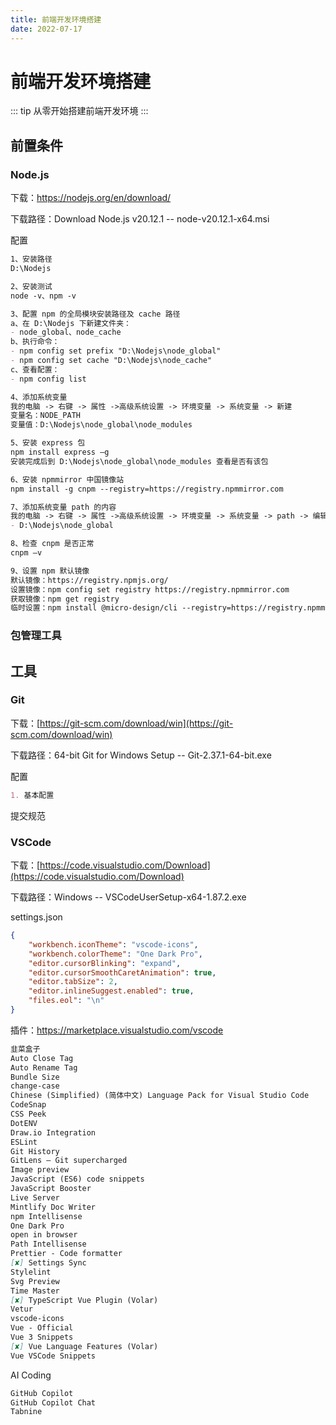 ```yaml
---
title: 前端开发环境搭建
date: 2022-07-17
---
```


# 前端开发环境搭建

::: tip
从零开始搭建前端开发环境
:::



## 前置条件

### Node.js

下载：https://nodejs.org/en/download/

下载路径：Download Node.js v20.12.1 -- node-v20.12.1-x64.msi

配置

```markdown
1、安装路径
D:\Nodejs

2、安装测试
node -v、npm -v

3、配置 npm 的全局模块安装路径及 cache 路径
a、在 D:\Nodejs 下新建文件夹：
- node_global、node_cache
b、执行命令：
- npm config set prefix "D:\Nodejs\node_global"
- npm config set cache "D:\Nodejs\node_cache"
c、查看配置：
- npm config list

4、添加系统变量
我的电脑 -> 右键 -> 属性 ->高级系统设置 -> 环境变量 -> 系统变量 -> 新建
变量名：NODE_PATH
变量值：D:\Nodejs\node_global\node_modules

5、安装 express 包
npm install express –g
安装完成后到 D:\Nodejs\node_global\node_modules 查看是否有该包

6、安装 npmmirror 中国镜像站
npm install -g cnpm --registry=https://registry.npmmirror.com

7、添加系统变量 path 的内容
我的电脑 -> 右键 -> 属性 ->高级系统设置 -> 环境变量 -> 系统变量 -> path -> 编辑 -> 新建
- D:\Nodejs\node_global

8、检查 cnpm 是否正常
cnpm –v

9、设置 npm 默认镜像
默认镜像：https://registry.npmjs.org/
设置镜像：npm config set registry https://registry.npmmirror.com
获取镜像：npm get registry
临时设置：npm install @micro-design/cli --registry=https://registry.npmmirror.com
```



### 包管理工具





## 工具

### Git

下载：[https://git-scm.com/download/win](https://git-scm.com/download/win)

下载路径：64-bit Git for Windows Setup -- Git-2.37.1-64-bit.exe

配置

```markdown
1. 基本配置
```

提交规范



### VSCode

下载：[https://code.visualstudio.com/Download](https://code.visualstudio.com/Download)

下载路径：Windows -- VSCodeUserSetup-x64-1.87.2.exe

settings.json

```json
{
    "workbench.iconTheme": "vscode-icons",
    "workbench.colorTheme": "One Dark Pro",
    "editor.cursorBlinking": "expand",
    "editor.cursorSmoothCaretAnimation": true,
    "editor.tabSize": 2,
    "editor.inlineSuggest.enabled": true,
    "files.eol": "\n"
}
```

插件：https://marketplace.visualstudio.com/vscode

```markdown
韭菜盒子
Auto Close Tag
Auto Rename Tag
Bundle Size
change-case
Chinese (Simplified) (简体中文) Language Pack for Visual Studio Code
CodeSnap
CSS Peek
DotENV
Draw.io Integration
ESLint
Git History
GitLens — Git supercharged
Image preview
JavaScript (ES6) code snippets
JavaScript Booster
Live Server
Mintlify Doc Writer
npm Intellisense
One Dark Pro
open in browser
Path Intellisense
Prettier - Code formatter
[✘] Settings Sync
Stylelint
Svg Preview
Time Master
[✘] TypeScript Vue Plugin (Volar)
Vetur
vscode-icons
Vue - Official
Vue 3 Snippets
[✘] Vue Language Features (Volar)
Vue VSCode Snippets
```

AI Coding

```markdown
GitHub Copilot
GitHub Copilot Chat
Tabnine
```

